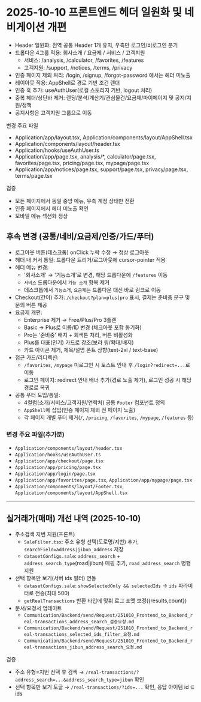 # 2025-10-10 프론트엔드 헤더 일원화 및 네비게이션 개편

- Header 일원화: 전역 공통 Header 1개 유지, 우측만 로그인/비로그인 분기
- 드롭다운 4그룹 적용: 회사소개 / 요금제 / 서비스 / 고객지원
  - 서비스: /analysis, /calculator, /favorites, /features
  - 고객지원: /support, /notices, /terms, /privacy
- 인증 페이지 제외 처리: /login, /signup, /forgot-password 에서는 헤더 미노출
- 레이아웃 적용: AppShell로 경로 기반 조건 렌더
- 인증 훅 추가: useAuthUser(로컬 스토리지 기반, logout 처리)
- 중복 헤더/상단바 제거: 랜딩/분석/계산기/관심물건/요금제/마이페이지 및 공지/지원/정책
- 공지사항은 고객지원 그룹으로 이동

변경 주요 파일

- Application/app/layout.tsx, Application/components/layout/AppShell.tsx
- Application/components/layout/header.tsx
- Application/hooks/useAuthUser.ts
- Application/app/page.tsx, analysis/\*, calculator/page.tsx, favorites/page.tsx, pricing/page.tsx, mypage/page.tsx
- Application/app/notices/page.tsx, support/page.tsx, privacy/page.tsx, terms/page.tsx

검증

- 모든 페이지에서 동일 중앙 메뉴, 우측 계정 상태만 전환
- 인증 페이지에서 헤더 미노출 확인
- 모바일 메뉴 섹션화 정상

## 후속 변경 (공통/네비/요금제/인증/가드/푸터)

- 로그아웃 버튼(데스크톱) onClick 누락 수정 → 정상 로그아웃
- 헤더 내 커서 통일: 드롭다운 트리거/로그아웃에 cursor-pointer 적용
- 헤더 메뉴 변경:
  - '회사소개' → '기능소개'로 변경, 해당 드롭다운에 `/features` 이동
  - `서비스` 드롭다운에서 `기능 소개` 항목 제거
  - 데스크톱에서 `기능소개`, `요금제`는 드롭다운 대신 바로 링크로 이동
- Checkout(간이) 추가: `/checkout?plan=plus|pro` 표시, 결제는 준비중 문구 및 문의 버튼 제공
- 요금제 개편:
  - Enterprise 제거 → Free/Plus/Pro 3플랜
  - Basic → Plus로 이름/ID 변경 (체크아웃 포함 동기화)
  - Pro는 '준비중' 배지 + 회색톤 처리, 버튼 비활성화
  - Plus를 대표(인기) 카드로 강조(보라 링/확대/배지)
  - 카드 아이콘 제거, 제목/설명 폰트 상향(text-2xl / text-base)
- 접근 가드/리디렉션:
  - `/favorites`, `/mypage` 미로그인 시 토스트 안내 후 `/login?redirect=...`로 이동
  - 로그인 페이지: redirect 안내 배너 추가(경로 노출 제거), 로그인 성공 시 해당 경로로 복귀
- 공통 푸터 도입/통일:
  - 4컬럼(소개/서비스/고객지원/연락처) 공통 `Footer` 컴포넌트 정의
  - `AppShell`에 삽입(인증 페이지 제외 전 페이지 노출)
  - 각 페이지 개별 푸터 제거(`/`, `/pricing`, `/favorites`, `/mypage`, `/features` 등)

### 변경 주요 파일(추가분)

- `Application/components/layout/header.tsx`
- `Application/hooks/useAuthUser.ts`
- `Application/app/checkout/page.tsx`
- `Application/app/pricing/page.tsx`
- `Application/app/login/page.tsx`
- `Application/app/favorites/page.tsx`, `Application/app/mypage/page.tsx`
- `Application/components/layout/Footer.tsx`, `Application/components/layout/AppShell.tsx`

---

## 실거래가(매매) 개선 내역 (2025-10-10)

- 주소검색 지번 지원(프론트)
  - `SaleFilter.tsx`: 주소 유형 선택(도로명/지번) 추가, `searchField=address|jibun_address` 저장
  - `datasetConfigs.sale`: `address_search` + `address_search_type`(road|jibun) 매핑 추가, `road_address_search` 병행 지원
- 선택 항목만 보기(서버 ids 필터) 연동
  - `datasetConfigs.sale`: `showSelectedOnly && selectedIds` → `ids` 파라미터로 전송(최대 500)
  - `getRealTransactions` 반환 타입에 맞춰 로그 포맷 보정({results,count})
- 문서/요청서 업데이트
  - `Communication/Backend/send/Request/251010_Frontend_to_Backend_real-transactions_address_search_검증요청.md`
  - `Communication/Backend/send/Request/251010_Frontend_to_Backend_real-transactions_selected_ids_filter_요청.md`
  - `Communication/Backend/send/Request/251010_Frontend_to_Backend_real-transactions_jibun_address_search_요청.md`

검증

- 주소 유형=지번 선택 후 검색 → `/real-transactions/?address_search=...&address_search_type=jibun` 확인
- 선택 항목만 보기 토글 → `/real-transactions/?ids=...` 확인, 응답 아이템 id ⊆ ids
